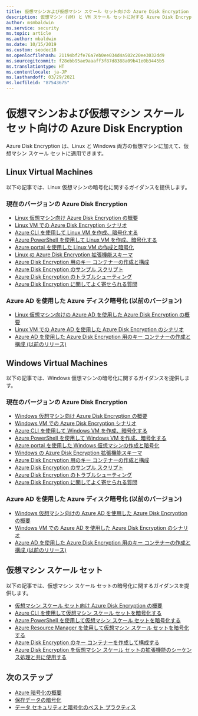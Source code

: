 ```yaml
---
title: 仮想マシンおよび仮想マシン スケール セット向けの Azure Disk Encryption
description: 仮想マシン (VM) と VM スケール セットに対する Azure Disk Encryption について説明します。 Azure Disk Encryption は、Linux と Windows の両方の VM で動作します。
author: msmbaldwin
ms.service: security
ms.topic: article
ms.author: mbaldwin
ms.date: 10/15/2019
ms.custom: seodec18
ms.openlocfilehash: 21194bf2fe76a7eb0ee034d4a502c20ee3032dd9
ms.sourcegitcommit: f28ebb95ae9aaaff3f87d8388a09b41e0b3445b5
ms.translationtype: HT
ms.contentlocale: ja-JP
ms.lasthandoff: 03/29/2021
ms.locfileid: "87543675"
---
```

# <a name="azure-disk-encryption-for-virtual-machines-and-virtual-machine-scale-sets"></a>仮想マシンおよび仮想マシン スケール セット向けの Azure Disk Encryption

Azure Disk Encryption は、Linux と Windows 両方の仮想マシンに加えて、仮想マシン スケール セットに適用できます。 

## <a name="linux-virtual-machines"></a>Linux Virtual Machines

以下の記事では、Linux 仮想マシンの暗号化に関するガイダンスを提供します。

### <a name="current-version-of-azure-disk-encryption"></a>現在のバージョンの Azure Disk Encryption

- [Linux 仮想マシン向け Azure Disk Encryption の概要](../../virtual-machines/linux/disk-encryption-overview.md)
- [Linux VM での Azure Disk Encryption シナリオ](../../virtual-machines/linux/disk-encryption-linux.md)
- [Azure CLI を使用して Linux VM を作成、暗号化する](../../virtual-machines/linux/disk-encryption-cli-quickstart.md)
- [Azure PowerShell を使用して Linux VM を作成、暗号化する](../../virtual-machines/linux/disk-encryption-powershell-quickstart.md)
- [Azure portal を使用した Linux VM の作成と暗号化](../../virtual-machines/linux/disk-encryption-portal-quickstart.md)
- [Linux の Azure Disk Encryption 拡張機能スキーマ](../../virtual-machines/extensions/azure-disk-enc-linux.md)
- [Azure Disk Encryption 用のキー コンテナーの作成と構成](../../virtual-machines/linux/disk-encryption-key-vault.md)
- [Azure Disk Encryption のサンプル スクリプト](../../virtual-machines/linux/disk-encryption-sample-scripts.md)
- [Azure Disk Encryption のトラブルシューティング](../../virtual-machines/linux/disk-encryption-troubleshooting.md)
- [Azure Disk Encryption に関してよく寄せられる質問](../../virtual-machines/linux/disk-encryption-faq.md)

### <a name="azure-disk-encryption-with-azure-ad-previous-version"></a>Azure AD を使用した Azure ディスク暗号化 (以前のバージョン)

- [Linux 仮想マシン向けの Azure AD を使用した Azure Disk Encryption の概要](../../virtual-machines/linux/disk-encryption-overview-aad.md)
- [Linux VM での Azure AD を使用した Azure Disk Encryption のシナリオ](../../virtual-machines/linux/disk-encryption-linux.md)
- [Azure AD を使用した Azure Disk Encryption 用のキー コンテナーの作成と構成 (以前のリリース)](../../virtual-machines/linux/disk-encryption-key-vault-aad.md)

## <a name="windows-virtual-machines"></a>Windows Virtual Machines

以下の記事では、Windows 仮想マシンの暗号化に関するガイダンスを提供します。

### <a name="current-version-of-azure-disk-encryption"></a>現在のバージョンの Azure Disk Encryption

- [Windows 仮想マシン向け Azure Disk Encryption の概要](../../virtual-machines/windows/disk-encryption-overview.md)
- [Windows VM での Azure Disk Encryption シナリオ](../../virtual-machines/windows/disk-encryption-windows.md)
- [Azure CLI を使用して Windows VM を作成、暗号化する](../../virtual-machines/windows/disk-encryption-cli-quickstart.md)
- [Azure PowerShell を使用して Windows VM を作成、暗号化する](../../virtual-machines/windows/disk-encryption-powershell-quickstart.md)
- [Azure portal を使用した Windows 仮想マシンの作成と暗号化](../../virtual-machines/windows/disk-encryption-portal-quickstart.md)
- [Windows の Azure Disk Encryption 拡張機能スキーマ](../../virtual-machines/extensions/azure-disk-enc-windows.md)
- [Azure Disk Encryption 用のキー コンテナーの作成と構成](../../virtual-machines/windows/disk-encryption-key-vault.md)
- [Azure Disk Encryption のサンプル スクリプト](../../virtual-machines/windows/disk-encryption-sample-scripts.md)
- [Azure Disk Encryption のトラブルシューティング](../../virtual-machines/windows/disk-encryption-troubleshooting.md)
- [Azure Disk Encryption に関してよく寄せられる質問](../../virtual-machines/windows/disk-encryption-faq.md)

### <a name="azure-disk-encryption-with-azure-ad-previous-version"></a>Azure AD を使用した Azure ディスク暗号化 (以前のバージョン)

- [Windows 仮想マシン向けの Azure AD を使用した Azure Disk Encryption の概要](../../virtual-machines/windows/disk-encryption-overview-aad.md)
- [Windows VM での Azure AD を使用した Azure Disk Encryption のシナリオ](../../virtual-machines/windows/disk-encryption-windows.md)
- [Azure AD を使用した Azure Disk Encryption 用のキー コンテナーの作成と構成 (以前のリリース)](../../virtual-machines/windows/disk-encryption-key-vault-aad.md)

## <a name="virtual-machine-scale-sets"></a>仮想マシン スケール セット

以下の記事では、仮想マシン スケール セットの暗号化に関するガイダンスを提供します。

- [仮想マシン スケール セット向け Azure Disk Encryption の概要](../../virtual-machine-scale-sets/disk-encryption-overview.md) 
- [Azure CLI を使用して仮想マシン スケール セットを暗号化する](../../virtual-machine-scale-sets/disk-encryption-cli.md) 
- [Azure PowerShell を使用して仮想マシン スケール セットを暗号化する](../../virtual-machine-scale-sets/disk-encryption-powershell.md)
- [Azure Resource Manager を使用して仮想マシン スケール セットを暗号化する](../../virtual-machine-scale-sets/disk-encryption-azure-resource-manager.md)
- [Azure Disk Encryption のキー コンテナーを作成して構成する](../../virtual-machine-scale-sets/disk-encryption-key-vault.md)
- [Azure Disk Encryption を仮想マシン スケール セットの拡張機能のシーケンス処理と共に使用する](../../virtual-machine-scale-sets/disk-encryption-extension-sequencing.md)

## <a name="next-steps"></a>次のステップ

- [Azure 暗号化の概要](encryption-overview.md)
- [保存データの暗号化](encryption-atrest.md)
- [データ セキュリティと暗号化のベスト プラクティス](data-encryption-best-practices.md)
